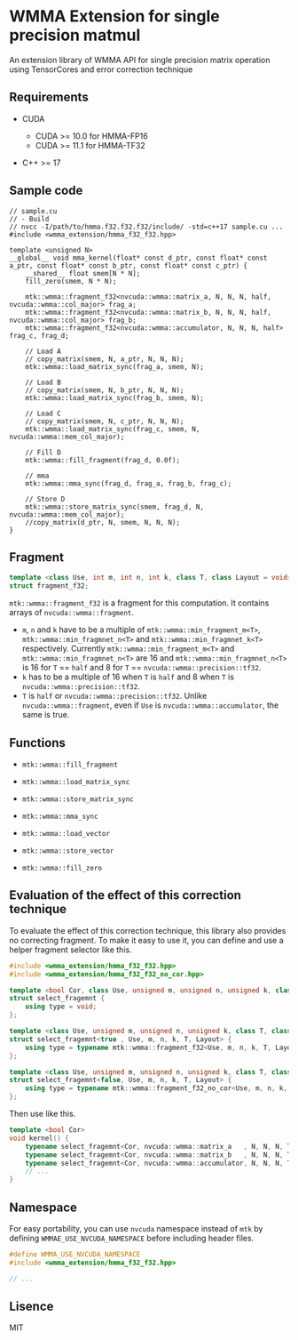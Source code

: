 # WMMA Extension for single precision matmul

An extension library of WMMA API for single precision matrix operation using TensorCores and error correction technique

## Requirements
- CUDA
  - CUDA >= 10.0 for HMMA-FP16
  - CUDA >= 11.1 for HMMA-TF32

- C++ >= 17

## Sample code
```cuda
// sample.cu
// - Build
// nvcc -I/path/to/hmma.f32.f32.f32/include/ -std=c++17 sample.cu ...
#include <wmma_extension/hmma_f32_f32.hpp>

template <unsigned N>
__global__ void mma_kernel(float* const d_ptr, const float* const a_ptr, const float* const b_ptr, const float* const c_ptr) {
	__shared__ float smem[N * N];
	fill_zero(smem, N * N);

	mtk::wmma::fragment_f32<nvcuda::wmma::matrix_a, N, N, N, half, nvcuda::wmma::col_major> frag_a;
	mtk::wmma::fragment_f32<nvcuda::wmma::matrix_b, N, N, N, half, nvcuda::wmma::col_major> frag_b;
	mtk::wmma::fragment_f32<nvcuda::wmma::accumulator, N, N, N, half> frag_c, frag_d;

	// Load A
	// copy_matrix(smem, N, a_ptr, N, N, N);
	mtk::wmma::load_matrix_sync(frag_a, smem, N);

	// Load B
	// copy_matrix(smem, N, b_ptr, N, N, N);
	mtk::wmma::load_matrix_sync(frag_b, smem, N);

	// Load C
	// copy_matrix(smem, N, c_ptr, N, N, N);
	mtk::wmma::load_matrix_sync(frag_c, smem, N, nvcuda::wmma::mem_col_major);

	// Fill D
	mtk::wmma::fill_fragment(frag_d, 0.0f);

	// mma
	mtk::wmma::mma_sync(frag_d, frag_a, frag_b, frag_c);

	// Store D
	mtk::wmma::store_matrix_sync(smem, frag_d, N, nvcuda::wmma::mem_col_major);
	//copy_matrix(d_ptr, N, smem, N, N, N);
}
```

## Fragment
```cpp
template <class Use, int m, int n, int k, class T, class Layout = void>
struct fragment_f32;
```
`mtk::wmma::fragment_f32` is a fragment for this computation.
It contains arrays of `nvcuda::wmma::fragment`.
- `m`, `n` and `k` have to be a multiple of `mtk::wmma::min_fragment_m<T>`, `mtk::wmma::min_fragmnet_n<T>` and `mtk::wmma::min_fragmnet_k<T>` respectively.
Currently `mtk::wmma::min_fragment_m<T>` and `mtk::wmma::min_fragmnet_n<T>` are 16 and `mtk::wmma::min_fragmnet_n<T>` is 16 for `T` == `half` and 8 for `T` == `nvcuda::wmma::precision::tf32`.
- `k` has to be a multiple of 16 when `T` is `half` and 8 when `T` is `nvcuda::wmma::precision::tf32`.
- `T` is `half` or `nvcuda::wmma::precision::tf32`. Unlike `nvcuda::wmma::fragment`, even if `Use` is `nvcuda::wmma::accumulator`, the same is true.

## Functions
- `mtk::wmma::fill_fragment`
- `mtk::wmma::load_matrix_sync`
- `mtk::wmma::store_matrix_sync`
- `mtk::wmma::mma_sync`

- `mtk::wmma::load_vector`
- `mtk::wmma::store_vector`
- `mtk::wmma::fill_zero`

## Evaluation of the effect of this correction technique
To evaluate the effect of this correction technique, this library also provides no correcting fragment.
To make it easy to use it, you can define and use a helper fragment selector like this.

```cpp
#include <wmma_extension/hmma_f32_f32.hpp>
#include <wmma_extension/hmma_f32_f32_no_cor.hpp>

template <bool Cor, class Use, unsigned m, unsigned n, unsigned k, class T, class Layout = void>
struct select_fragemnt {
	using type = void;
};

template <class Use, unsigned m, unsigned n, unsigned k, class T, class Layout>
struct select_fragemnt<true , Use, m, n, k, T, Layout> {
	using type = typename mtk::wmma::fragment_f32<Use, m, n, k, T, Layout>;
};

template <class Use, unsigned m, unsigned n, unsigned k, class T, class Layout>
struct select_fragemnt<false, Use, m, n, k, T, Layout> {
	using type = typename mtk::wmma::fragment_f32_no_cor<Use, m, n, k, T, Layout>;
};
```

Then use like this.

```cpp
template <bool Cor>
void kernel() {
	typename select_fragemnt<Cor, nvcuda::wmma::matrix_a   , N, N, N, T, nvcuda::wmma::col_major>::type frag_a;
	typename select_fragemnt<Cor, nvcuda::wmma::matrix_b   , N, N, N, T, nvcuda::wmma::col_major>::type frag_b;
	typename select_fragemnt<Cor, nvcuda::wmma::accumulator, N, N, N, T>::type frag_c, frag_d;
	// ...
}
```

## Namespace
For easy portability, you can use `nvcuda` namespace instead of `mtk` by defining `WMMAE_USE_NVCUDA_NAMESPACE` before including header files.
```cpp
#define WMMA_USE_NVCUDA_NAMESPACE
#include <wmma_extension/hmma_f32_f32.hpp>

// ...
```

## Lisence
MIT
